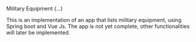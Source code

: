 Military Equipment (...)

This is an implementation of an app that lists military equipment, using Spring boot and Vue Js. The app is not yet complete, other functionalities will later be implemented.
